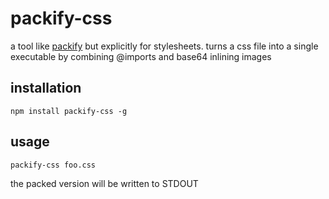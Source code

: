 # packify-css

a tool like [packify](http://npmjs.org/packify) but explicitly for stylesheets. turns a css file into a single executable by combining @imports and base64 inlining images

## installation

```
npm install packify-css -g
```

## usage

```
packify-css foo.css
```

the packed version will be written to STDOUT
